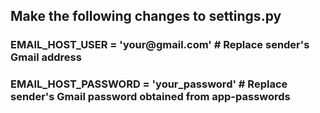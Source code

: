 <h2>Make the following changes to settings.py</h2> 
<h3>EMAIL_HOST_USER = 'your@gmail.com'  # Replace sender's Gmail address</h3>
<h3>EMAIL_HOST_PASSWORD = 'your_password'  # Replace sender's Gmail password obtained from app-passwords</h3>
